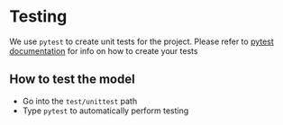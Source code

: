 # Testing

We use `pytest` to create unit tests for the project. Please refer to [pytest documentation](https://docs.pytest.org/en/stable/contents.html) for info on how to create your tests

## How to test the model

- Go into the `test/unittest` path
- Type `pytest` to automatically perform testing
